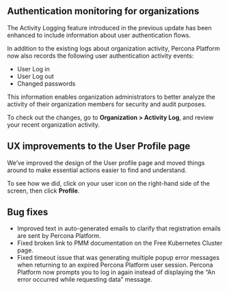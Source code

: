 ## Authentication monitoring for organizations

The Activity Logging feature introduced in the previous update has been enhanced to include information about user authentication flows.

In addition to the existing logs about organization activity, Percona Platform now also records the following user authentication activity events:

- User Log in
- User Log out
- Changed passwords

This information enables organization administrators to better analyze the activity of their organization members for security and audit purposes.

To check out the changes, go to **Organization > Activity Log**, and review your recent organization activity. 

## UX improvements to the User Profile page

We’ve improved the design of the User profile page and moved things around to make essential actions easier to find and understand. 

To see how we did, click on your user icon on the right-hand side of the screen, then click **Profile**.

## Bug fixes

- Improved text in auto-generated emails to clarify that registration emails are sent by Percona Platform.
- Fixed broken link to PMM documentation on the Free Kubernetes Cluster page.
- Fixed timeout issue that was generating multiple popup error messages when returning to an expired Percona Platform user session. Percona Platform now prompts you to log in again instead of displaying the “An error occurred while requesting data” message.
